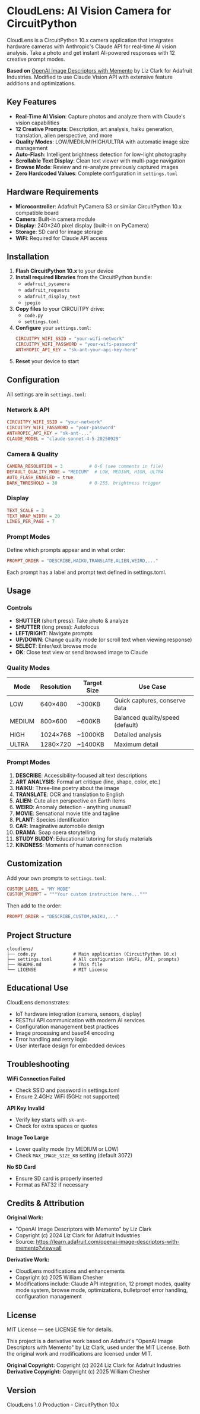 # CloudLens: AI Vision Camera for CircuitPython

CloudLens is a CircuitPython 10.x camera application that integrates hardware cameras with Anthropic's Claude API for real-time AI vision analysis. Take a photo and get instant AI-powered responses with 12 creative prompt modes.

**Based on** [OpenAI Image Descriptors with Memento](https://learn.adafruit.com/openai-image-descriptors-with-memento?view=all) by Liz Clark for Adafruit Industries. Modified to use Claude Vision API with extensive feature additions and optimizations.

## Key Features

- **Real-Time AI Vision**: Capture photos and analyze them with Claude's vision capabilities
- **12 Creative Prompts**: Description, art analysis, haiku generation, translation, alien perspective, and more
- **Quality Modes**: LOW/MEDIUM/HIGH/ULTRA with automatic image size management
- **Auto-Flash**: Intelligent brightness detection for low-light photography
- **Scrollable Text Display**: Clean text viewer with multi-page navigation
- **Browse Mode**: Review and re-analyze previously captured images
- **Zero Hardcoded Values**: Complete configuration in `settings.toml`

## Hardware Requirements

- **Microcontroller**: Adafruit PyCamera S3 or similar CircuitPython 10.x compatible board
- **Camera**: Built-in camera module
- **Display**: 240×240 pixel display (built-in on PyCamera)
- **Storage**: SD card for image storage
- **WiFi**: Required for Claude API access

## Installation

1. **Flash CircuitPython 10.x** to your device
2. **Install required libraries** from the CircuitPython bundle:
   - `adafruit_pycamera`
   - `adafruit_requests`
   - `adafruit_display_text`
   - `jpegio`
3. **Copy files** to your CIRCUITPY drive:
   - `code.py`
   - `settings.toml`
4. **Configure** your `settings.toml`:
   ```toml
   CIRCUITPY_WIFI_SSID = "your-wifi-network"
   CIRCUITPY_WIFI_PASSWORD = "your-wifi-password"
   ANTHROPIC_API_KEY = "sk-ant-your-api-key-here"
   ```
5. **Reset** your device to start

## Configuration

All settings are in `settings.toml`:

### Network & API
```toml
CIRCUITPY_WIFI_SSID = "your-network"
CIRCUITPY_WIFI_PASSWORD = "your-password"
ANTHROPIC_API_KEY = "sk-ant-..."
CLAUDE_MODEL = "claude-sonnet-4-5-20250929"
```

### Camera & Quality
```toml
CAMERA_RESOLUTION = 3          # 0-6 (see comments in file)
DEFAULT_QUALITY_MODE = "MEDIUM"  # LOW, MEDIUM, HIGH, ULTRA
AUTO_FLASH_ENABLED = true
DARK_THRESHOLD = 30            # 0-255, brightness trigger
```

### Display
```toml
TEXT_SCALE = 2
TEXT_WRAP_WIDTH = 20
LINES_PER_PAGE = 7
```

### Prompt Modes
Define which prompts appear and in what order:
```toml
PROMPT_ORDER = "DESCRIBE,HAIKU,TRANSLATE,ALIEN,WEIRD,..."
```

Each prompt has a label and prompt text defined in settings.toml.

## Usage

### Controls

- **SHUTTER** (short press): Take photo & analyze
- **SHUTTER** (long press): Autofocus
- **LEFT/RIGHT**: Navigate prompts
- **UP/DOWN**: Change quality mode (or scroll text when viewing response)
- **SELECT**: Enter/exit browse mode
- **OK**: Close text view or send browsed image to Claude

### Quality Modes

| Mode | Resolution | Target Size | Use Case |
|------|------------|-------------|----------|
| LOW | 640×480 | ~300KB | Quick captures, conserve data |
| MEDIUM | 800×600 | ~600KB | Balanced quality/speed (default) |
| HIGH | 1024×768 | ~1000KB | Detailed analysis |
| ULTRA | 1280×720 | ~1400KB | Maximum detail |

### Prompt Modes

1. **DESCRIBE**: Accessibility-focused alt text descriptions
2. **ART ANALYSIS**: Formal art critique (line, shape, color, etc.)
3. **HAIKU**: Three-line poetry about the image
4. **TRANSLATE**: OCR and translation to English
5. **ALIEN**: Cute alien perspective on Earth items
6. **WEIRD**: Anomaly detection - anything unusual?
7. **MOVIE**: Sensational movie title and tagline
8. **PLANT**: Species identification
9. **CAR**: Imaginative automobile design
10. **DRAMA**: Soap opera storytelling
11. **STUDY BUDDY**: Educational tutoring for study materials
12. **KINDNESS**: Moments of human connection

## Customization

Add your own prompts to `settings.toml`:

```toml
CUSTOM_LABEL = "MY MODE"
CUSTOM_PROMPT = """Your custom instruction here..."""
```

Then add to the order:
```toml
PROMPT_ORDER = "DESCRIBE,CUSTOM,HAIKU,..."
```

## Project Structure

```
cloudlens/
├── code.py              # Main application (CircuitPython 10.x)
├── settings.toml        # All configuration (WiFi, API, prompts)
├── README.md            # This file
└── LICENSE              # MIT License
```

## Educational Use

CloudLens demonstrates:
- IoT hardware integration (camera, sensors, display)
- RESTful API communication with modern AI services
- Configuration management best practices
- Image processing and base64 encoding
- Error handling and retry logic
- User interface design for embedded devices

## Troubleshooting

**WiFi Connection Failed**
- Check SSID and password in settings.toml
- Ensure 2.4GHz WiFi (5GHz not supported)

**API Key Invalid**
- Verify key starts with `sk-ant-`
- Check for extra spaces or quotes

**Image Too Large**
- Lower quality mode (try MEDIUM or LOW)
- Check `MAX_IMAGE_SIZE_KB` setting (default 3072)

**No SD Card**
- Ensure SD card is properly inserted
- Format as FAT32 if necessary

## Credits & Attribution

**Original Work:**
- "OpenAI Image Descriptors with Memento" by Liz Clark
- Copyright (c) 2024 Liz Clark for Adafruit Industries
- Source: https://learn.adafruit.com/openai-image-descriptors-with-memento?view=all

**Derivative Work:**
- CloudLens modifications and enhancements
- Copyright (c) 2025 William Chesher
- Modifications include: Claude API integration, 12 prompt modes, quality mode system, browse mode, optimizations, bulletproof error handling, configuration management

## License

MIT License — see LICENSE file for details.

This project is a derivative work based on Adafruit's "OpenAI Image Descriptors with Memento" by Liz Clark, used under the MIT License. Both the original work and modifications are licensed under MIT.

**Original Copyright:** Copyright (c) 2024 Liz Clark for Adafruit Industries
**Derivative Copyright:** Copyright (c) 2025 William Chesher

## Version

CloudLens 1.0 Production - CircuitPython 10.x
